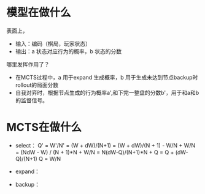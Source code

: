 # 模型在做什么
表面上，
+ 输入：编码（棋局，玩家状态）
+ 输出：a 状态对应行为的概率，b 状态的分数

哪里发挥作用了？
+ 在MCTS过程中，a 用于expand 生成概率，b 用于生成未达到节点backup时rollout的局面分数
+ 自我对弈时，根据节点生成的行为概率a',和下完一整盘的分数b'，用于和a和b的监督信号。

# MCTS在做什么

+ select：
Q' = W'/N' 
   = (W + dW)/(N+1) 
   = (W + dW)/(N + 1) - W/N + W/N 
   = (NdW - W) / (N + 1)*N + W/N 
   =  N(dW-Q)/(N+1)*N + Q
   = Q + (dW-Q)/(N+1) 
Q  = W/N
+ expand：
   
+ backup：
  


